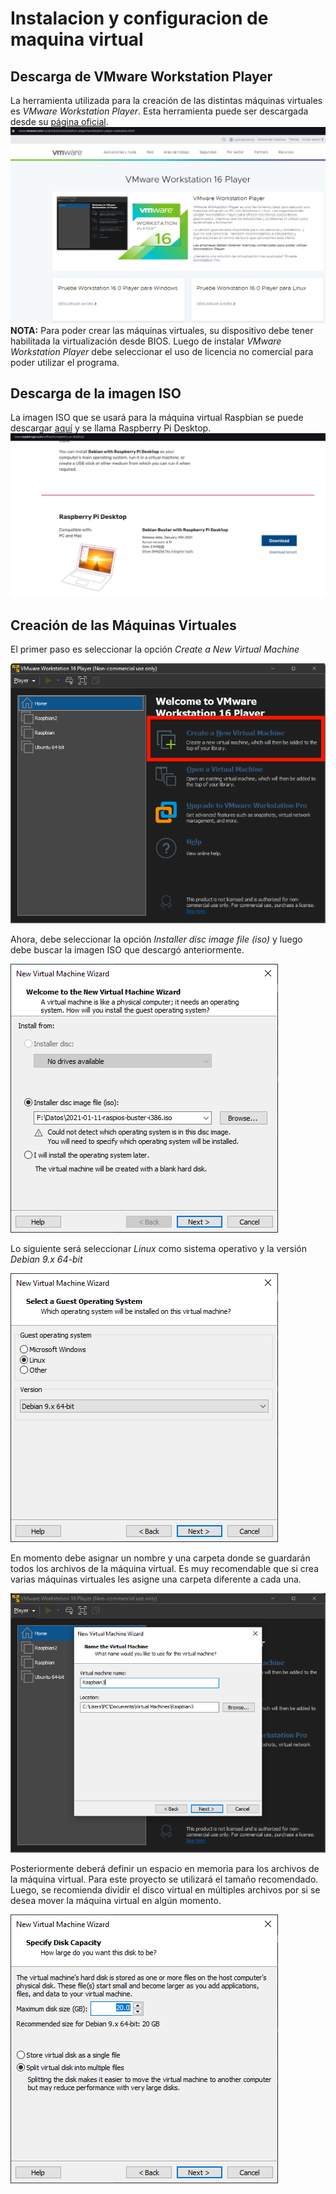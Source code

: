 # Instalacion y configuracion de maquina virtual

## Descarga de VMware Workstation Player

La herramienta utilizada para la creación de las distintas máquinas virtuales es *VMware Workstation Player*. Esta herramienta puede ser descargada desde su [página oficial](https://www.vmware.com/co/products/workstation-player/workstation-player-evaluation.html).
![Página VMware Workstation Player](https://github.com/jahernandezr1/proyecto_ielc/blob/main/simulacion_cuatroDispositivos/Instalacion%20y%20configuracion%20de%20maquina%20virtual/Figuras%20README/vmware.PNG)
**NOTA:** Para poder crear las máquinas virtuales, su dispositivo debe tener habilitada la virtualización desde BIOS.
Luego de instalar *VMware Workstation Player* debe seleccionar el uso de licencia no comercial para poder utilizar el programa.


## Descarga de la imagen ISO
La imagen ISO que se usará para la máquina virtual Raspbian se puede descargar [aquí](https://www.raspberrypi.com/software/raspberry-pi-desktop/)
y se llama Raspberry Pi Desktop.
![Imagen ISO](https://github.com/jahernandezr1/proyecto_ielc/blob/main/simulacion_cuatroDispositivos/Instalacion%20y%20configuracion%20de%20maquina%20virtual/Figuras%20README/tutorial0.PNG)


## Creación de las Máquinas Virtuales
El primer paso es seleccionar la opción *Create a New Virtual Machine*

![Paso 1](https://github.com/jahernandezr1/proyecto_ielc/blob/main/simulacion_cuatroDispositivos/Instalacion%20y%20configuracion%20de%20maquina%20virtual/Figuras%20README/tutorial1.png)

Ahora, debe seleccionar la opción *Installer disc image file (iso)* y luego debe buscar la imagen ISO que descargó anteriormente.

![Paso 2](https://github.com/jahernandezr1/proyecto_ielc/blob/main/simulacion_cuatroDispositivos/Instalacion%20y%20configuracion%20de%20maquina%20virtual/Figuras%20README/tutorial2.png)

Lo siguiente será seleccionar *Linux* como sistema operativo y la versión *Debian 9.x 64-bit*

![Paso 3](https://github.com/jahernandezr1/proyecto_ielc/blob/main/simulacion_cuatroDispositivos/Instalacion%20y%20configuracion%20de%20maquina%20virtual/Figuras%20README/tutorial3.png)

En momento debe asignar un nombre y una carpeta donde se guardarán todos los archivos de la máquina virtual. Es muy recomendable que si crea varias máquinas virtuales les asigne una carpeta diferente a cada una.

![Paso 4](https://github.com/jahernandezr1/proyecto_ielc/blob/main/simulacion_cuatroDispositivos/Instalacion%20y%20configuracion%20de%20maquina%20virtual/Figuras%20README/tutorial4.png)

Posteriormente deberá definir un espacio en memoria para los archivos de la máquina virtual. Para este proyecto se utilizará el tamaño recomendado. Luego, se recomienda dividir el disco virtual en múltiples archivos por si se desea mover la máquina virtual en algún momento.

![Paso 5](https://github.com/jahernandezr1/proyecto_ielc/blob/main/simulacion_cuatroDispositivos/Instalacion%20y%20configuracion%20de%20maquina%20virtual/Figuras%20README/tutorial5.png)










